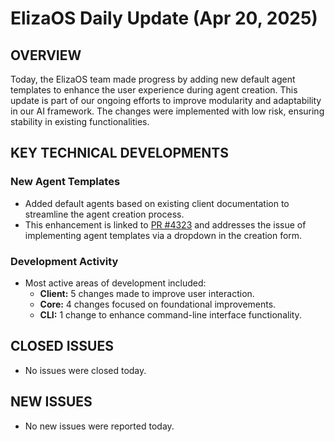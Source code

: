 # ElizaOS Daily Update (Apr 20, 2025)

## OVERVIEW 
Today, the ElizaOS team made progress by adding new default agent templates to enhance the user experience during agent creation. This update is part of our ongoing efforts to improve modularity and adaptability in our AI framework. The changes were implemented with low risk, ensuring stability in existing functionalities.

## KEY TECHNICAL DEVELOPMENTS

### New Agent Templates
- Added default agents based on existing client documentation to streamline the agent creation process.
- This enhancement is linked to [PR #4323](https://github.com/elizaos/eliza/pull/4323) and addresses the issue of implementing agent templates via a dropdown in the creation form.

### Development Activity
- Most active areas of development included:
  - **Client:** 5 changes made to improve user interaction.
  - **Core:** 4 changes focused on foundational improvements.
  - **CLI:** 1 change to enhance command-line interface functionality.

## CLOSED ISSUES
- No issues were closed today.

## NEW ISSUES
- No new issues were reported today.